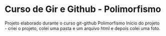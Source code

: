 # Curso de Gir e Github - Polimorfismo
Projeto elaborado durante o curso git-github Polimorfismo
Início do projeto - criei o projeto, colei uma pasta e um arquivo html e depois colei uma foto.

